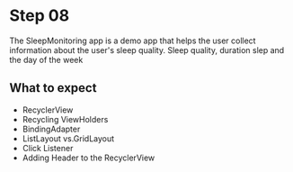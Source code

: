 # Step 08 
The SleepMonitoring app is a demo app that helps the user collect information about the user's sleep quality.
Sleep quality, duration slep and the day of the week

## What to expect
- RecyclerView 
- Recycling ViewHolders
- BindingAdapter
- ListLayout vs.GridLayout
- Click Listener
- Adding Header to the RecyclerView

